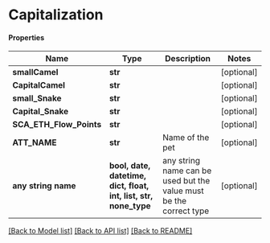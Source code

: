 # Capitalization

#### Properties
Name | Type | Description | Notes
------------ | ------------- | ------------- | -------------
**smallCamel** | **str** |  | [optional] 
**CapitalCamel** | **str** |  | [optional] 
**small_Snake** | **str** |  | [optional] 
**Capital_Snake** | **str** |  | [optional] 
**SCA_ETH_Flow_Points** | **str** |  | [optional] 
**ATT_NAME** | **str** | Name of the pet  | [optional] 
**any string name** | **bool, date, datetime, dict, float, int, list, str, none_type** | any string name can be used but the value must be the correct type | [optional]

[[Back to Model list]](../README.md#documentation-for-models) [[Back to API list]](../README.md#documentation-for-api-endpoints) [[Back to README]](../README.md)

